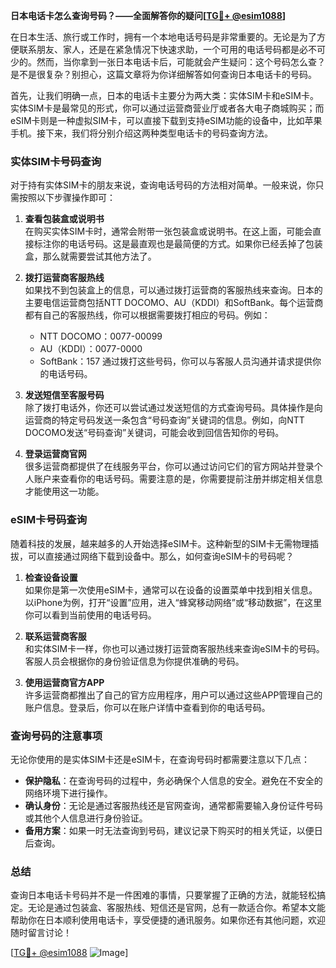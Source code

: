 **日本电话卡怎么查询号码？——全面解答你的疑问[[TG💪+ @esim1088](https://t.me/s/esim1088)]**

在日本生活、旅行或工作时，拥有一个本地电话号码是非常重要的。无论是为了方便联系朋友、家人，还是在紧急情况下快速求助，一个可用的电话号码都是必不可少的。然而，当你拿到一张日本电话卡后，可能就会产生疑问：这个号码怎么查？是不是很复杂？别担心，这篇文章将为你详细解答如何查询日本电话卡的号码。

首先，让我们明确一点，日本的电话卡主要分为两大类：实体SIM卡和eSIM卡。实体SIM卡是最常见的形式，你可以通过运营商营业厅或者各大电子商城购买；而eSIM卡则是一种虚拟SIM卡，可以直接下载到支持eSIM功能的设备中，比如苹果手机。接下来，我们将分别介绍这两种类型电话卡的号码查询方法。

### 实体SIM卡号码查询

对于持有实体SIM卡的朋友来说，查询电话号码的方法相对简单。一般来说，你只需按照以下步骤操作即可：

1. **查看包装盒或说明书**  
   在购买实体SIM卡时，通常会附带一张包装盒或说明书。在这上面，可能会直接标注你的电话号码。这是最直观也是最简便的方式。如果你已经丢掉了包装盒，那么就需要尝试其他方法了。

2. **拨打运营商客服热线**  
   如果找不到包装盒上的信息，可以通过拨打运营商的客服热线来查询。日本的主要电信运营商包括NTT DOCOMO、AU（KDDI）和SoftBank。每个运营商都有自己的客服热线，你可以根据需要拨打相应的号码。例如：
   - NTT DOCOMO：0077-00099
   - AU（KDDI）：0077-0000
   - SoftBank：157
   通过拨打这些号码，你可以与客服人员沟通并请求提供你的电话号码。

3. **发送短信至客服号码**  
   除了拨打电话外，你还可以尝试通过发送短信的方式查询号码。具体操作是向运营商的特定号码发送一条包含“号码查询”关键词的信息。例如，向NTT DOCOMO发送“号码查询”关键词，可能会收到回信告知你的号码。

4. **登录运营商官网**  
   很多运营商都提供了在线服务平台，你可以通过访问它们的官方网站并登录个人账户来查看你的电话号码。需要注意的是，你需要提前注册并绑定相关信息才能使用这一功能。

### eSIM卡号码查询

随着科技的发展，越来越多的人开始选择eSIM卡。这种新型的SIM卡无需物理插拔，可以直接通过网络下载到设备中。那么，如何查询eSIM卡的号码呢？

1. **检查设备设置**  
   如果你是第一次使用eSIM卡，通常可以在设备的设置菜单中找到相关信息。以iPhone为例，打开“设置”应用，进入“蜂窝移动网络”或“移动数据”，在这里你可以看到当前使用的电话号码。

2. **联系运营商客服**  
   和实体SIM卡一样，你也可以通过拨打运营商客服热线来查询eSIM卡的号码。客服人员会根据你的身份验证信息为你提供准确的号码。

3. **使用运营商官方APP**  
   许多运营商都推出了自己的官方应用程序，用户可以通过这些APP管理自己的账户信息。登录后，你可以在账户详情中查看到你的电话号码。

### 查询号码的注意事项

无论你使用的是实体SIM卡还是eSIM卡，在查询号码时都需要注意以下几点：

- **保护隐私**：在查询号码的过程中，务必确保个人信息的安全。避免在不安全的网络环境下进行操作。
- **确认身份**：无论是通过客服热线还是官网查询，通常都需要输入身份证件号码或其他个人信息进行身份验证。
- **备用方案**：如果一时无法查询到号码，建议记录下购买时的相关凭证，以便日后查询。

### 总结

查询日本电话卡号码并不是一件困难的事情，只要掌握了正确的方法，就能轻松搞定。无论是通过包装盒、客服热线、短信还是官网，总有一款适合你。希望本文能帮助你在日本顺利使用电话卡，享受便捷的通讯服务。如果你还有其他问题，欢迎随时留言讨论！

[[TG💪+ @esim1088](https://t.me/s/esim1088) ![Image](https://i.postimg.cc/4NQfJmqS/Snipaste-2025-05-13-00-14-12.png)]